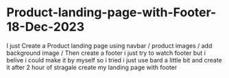 # Product-landing-page-with-Footer-18-Dec-2023
I just Create a Product landing page using navbar / product images / add background image /  Then create a footer i just try to watch footer but i belive i could make it by myself so i tried i just use bard a little bit and create it after 2 hour of stragale create my landing page with footer
